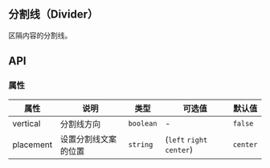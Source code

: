 ## 分割线（Divider）
区隔内容的分割线。

## API

### 属性

| 属性        | 说明         | 类型        | 可选值                       | 默认值      |
| --------- | ---------- | --------- | ------------------------- | -------- |
| vertical  | 分割线方向      | `boolean` | -                         | `false`  |
| placement | 设置分割线文案的位置 | `string`  | (`left` `right` `center`) | `center` |

